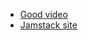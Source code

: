 - [Good video](https://www.youtube.com/watch?v=c9g4UkHkzLs)
- [Jamstack site](https://jamstack.org/generators/)
